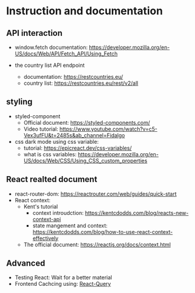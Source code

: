 # Instruction and documentation

## API interaction

- window.fetch
  documentation: https://developer.mozilla.org/en-US/docs/Web/API/Fetch_API/Using_Fetch

- the country list API endpoint
  - documentation: https://restcountries.eu/
  - country list: https://restcountries.eu/rest/v2/all

## styling

- styled-component
  - Official document: https://styled-components.com/
  - Video tutorial: https://www.youtube.com/watch?v=c5-Vex3ufFU&t=2485s&ab_channel=Fidalgo
- css dark mode using css variable:
  - tutorial: https://epicreact.dev/css-variables/
  - what is css variables: https://developer.mozilla.org/en-US/docs/Web/CSS/Using_CSS_custom_properties

## React realted document

- react-router-dom: https://reactrouter.com/web/guides/quick-start
- React context:
  - Kent's tutorial
    - context introudction: https://kentcdodds.com/blog/reacts-new-context-api
    - state mangement and context: https://kentcdodds.com/blog/how-to-use-react-context-effectively
  - The official document: https://reactjs.org/docs/context.html

## Advanced

- Testing React: Wait for a better material
- Frontend Cachcing using: [React-Query](https://react-query.tanstack.com/overview)
